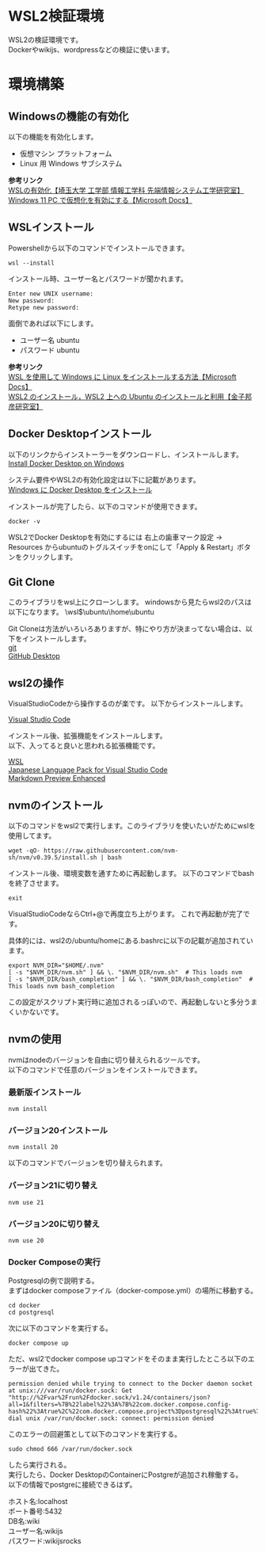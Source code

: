 # WSL2検証環境

WSL2の検証環境です。   
Dockerやwikijs、wordpressなどの検証に使います。

# 環境構築
## Windowsの機能の有効化

以下の機能を有効化します。

- 仮想マシン プラットフォーム
- Linux 用 Windows サブシステム

**参考リンク**   
[WSLの有効化【埼玉大学 工学部 情報工学科 先端情報システム工学研究室】](https://www.aise.ics.saitama-u.ac.jp/~gotoh/HowToEnableWSL.html)   
[Windows 11 PC で仮想化を有効にする【Microsoft Docs】](https://support.microsoft.com/ja-jp/windows/windows-11-pc-%E3%81%A7%E4%BB%AE%E6%83%B3%E5%8C%96%E3%82%92%E6%9C%89%E5%8A%B9%E3%81%AB%E3%81%99%E3%82%8B-c5578302-6e43-4b4b-a449-8ced115f58e1)


## WSLインストール

Powershellから以下のコマンドでインストールできます。

```
wsl --install
```

インストール時、ユーザー名とパスワードが聞かれます。

```
Enter new UNIX username:
New password:
Retype new password:
```

面倒であれば以下にします。

- ユーザー名 ubuntu
- パスワード ubuntu

**参考リンク**   
[WSL を使用して Windows に Linux をインストールする方法【Microsoft Docs】](https://learn.microsoft.com/ja-jp/windows/wsl/install)   
[WSL2 のインストール，WSL2 上への Ubuntu のインストールと利用【金子邦彦研究室】](https://www.kkaneko.jp/tools/wsl/wsl2.html)

## Docker Desktopインストール

以下のリンクからインストーラーをダウンロードし、インストールします。   
[Install Docker Desktop on Windows](https://docs.docker.com/desktop/install/windows-install/)

システム要件やWSL2の有効化設定は以下に記載があります。   
[Windows に Docker Desktop をインストール](https://docs.docker.jp/docker-for-windows/install-windows-home.html)

インストールが完了したら、以下のコマンドが使用できます。

```
docker -v
```

WSL2でDocker Desktopを有効にするには
右上の歯車マーク設定 -> Resources
からubuntuのトグルスイッチをonにして「Apply & Restart」ボタンをクリックします。

## Git Clone

このライブラリをwsl上にクローンします。
windowsから見たらwsl2のパスは以下になります。
\\wsl$\ubuntu\home\ubuntu

Git Cloneは方法がいろいろありますが、特にやり方が決まってない場合は、以下をインストールします。   
[git](https://git-scm.com/)   
[GitHub Desktop](https://desktop.github.com/)

## wsl2の操作

VisualStudioCodeから操作するのが楽です。
以下からインストールします。

[Visual Studio Code](https://azure.microsoft.com/ja-jp/products/visual-studio-code)

インストール後、拡張機能をインストールします。   
以下、入ってると良いと思われる拡張機能です。

[WSL](https://marketplace.visualstudio.com/items?itemName=ms-vscode-remote.remote-wsl)   
[Japanese Language Pack for Visual Studio Code](https://marketplace.visualstudio.com/items?itemName=MS-CEINTL.vscode-language-pack-ja)   
[Markdown Preview Enhanced](https://marketplace.visualstudio.com/items?itemName=shd101wyy.markdown-preview-enhanced)

## nvmのインストール

以下のコマンドをwsl2で実行します。このライブラリを使いたいがためにwslを使用してます。

```
wget -qO- https://raw.githubusercontent.com/nvm-sh/nvm/v0.39.5/install.sh | bash
```

インストール後、環境変数を通すために再起動します。
以下のコマンドでbashを終了させます。
```
exit
```

VisualStudioCodeならCtrl+@で再度立ち上がります。
これで再起動が完了です。

具体的には、wsl2の/ubuntu/homeにある.bashrcに以下の記載が追加されています。

```
export NVM_DIR="$HOME/.nvm"
[ -s "$NVM_DIR/nvm.sh" ] && \. "$NVM_DIR/nvm.sh"  # This loads nvm
[ -s "$NVM_DIR/bash_completion" ] && \. "$NVM_DIR/bash_completion"  # This loads nvm bash_completion
```

この設定がスクリプト実行時に追加されるっぽいので、再起動しないと多分うまくいかないです。

## nvmの使用
nvmはnodeのバージョンを自由に切り替えられるツールです。   
以下のコマンドで任意のバージョンをインストールできます。

### 最新版インストール
```
nvm install
```

### バージョン20インストール
```
nvm install 20
```

以下のコマンドでバージョンを切り替えられます。

### バージョン21に切り替え

```
nvm use 21
```

### バージョン20に切り替え

```
nvm use 20
```

### Docker Composeの実行
Postgresqlの例で説明する。   
まずはdocker composeファイル（docker-compose.yml）の場所に移動する。   
```
cd docker
cd postgresql
```

次に以下のコマンドを実行する。
```
docker compose up
```

ただ、wsl2でdocker compose upコマンドをそのまま実行したところ以下のエラーが出てきた。   

```
permission denied while trying to connect to the Docker daemon socket at unix:///var/run/docker.sock: Get "http://%2Fvar%2Frun%2Fdocker.sock/v1.24/containers/json?all=1&filters=%7B%22label%22%3A%7B%22com.docker.compose.config-hash%22%3Atrue%2C%22com.docker.compose.project%3Dpostgresql%22%3Atrue%7D%7D": dial unix /var/run/docker.sock: connect: permission denied
```

このエラーの回避策として以下のコマンドを実行する。

```
sudo chmod 666 /var/run/docker.sock
```

したら実行される。   
実行したら、Docker DesktopのContainerにPostgreが追加され稼働する。   
以下の情報でpostgreに接続できるはず。   

ホスト名:localhost   
ポート番号:5432   
DB名:wiki   
ユーザー名:wikijs   
パスワード:wikijsrocks   

